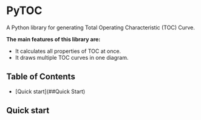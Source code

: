 # PyTOC
A Python library for generating Total Operating Characteristic (TOC) Curve.

**The main features of this library are:**

- It calculates all properties of TOC at once.
- It draws multiple TOC curves in one diagram.
## Table of Contents
- [Quick start](##Quick Start)


## Quick start
